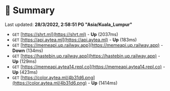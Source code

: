 # 📖 Summary
Last updated: **28/3/2022, 2:58:51 PG "Asia/Kuala_Lumpur"**

- `GET` [https://shrt.ml](https://shrt.ml) - **Up** (2037ms)
- `GET` [https://api.aytea.ml](https://api.aytea.ml) - **Up** (183ms)
- `GET` [https://memeapi.up.railway.app](https://memeapi.up.railway.app) - **Down** (134ms)
- `GET` [https://hastebin.up.railway.app](https://hastebin.up.railway.app) - **Up** (129ms)
- `GET` [https://memeapi.aytea14.repl.co](https://memeapi.aytea14.repl.co) - **Up** (423ms)
- `GET` [https://color.aytea.ml/4b31d6.png](https://color.aytea.ml/4b31d6.png) - **Up** (1414ms)

